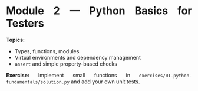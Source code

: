 <style>
  body {
    text-align: justify;
  }
</style>
# Module 2 — Python Basics for Testers

**Topics:**
- Types, functions, modules
- Virtual environments and dependency management
- `assert` and simple property-based checks

**Exercise:** Implement small functions in `exercises/01-python-fundamentals/solution.py` and add your own unit tests.

